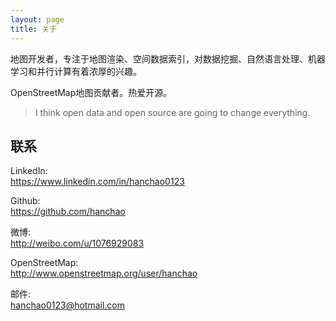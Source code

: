 ```yaml
---
layout: page
title: 关于
---
```


地图开发者，专注于地图渲染、空间数据索引，对数据挖掘、自然语言处理、机器学习和并行计算有着浓厚的兴趣。

OpenStreetMap地图贡献者。热爱开源。

>I think open data and open source are going to change everything.

## 联系

LinkedIn:<br><https://www.linkedin.com/in/hanchao0123>

Github:<br><https://github.com/hanchao>

微博:<br><http://weibo.com/u/1076929083>

OpenStreetMap:<br><http://www.openstreetmap.org/user/hanchao>

邮件:<br><hanchao0123@hotmail.com>

